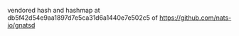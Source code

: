 
vendored hash and hashmap at db5f42d54e9aa1897d7e5ca31d6a1440e7e502c5
of https://github.com/nats-io/gnatsd

